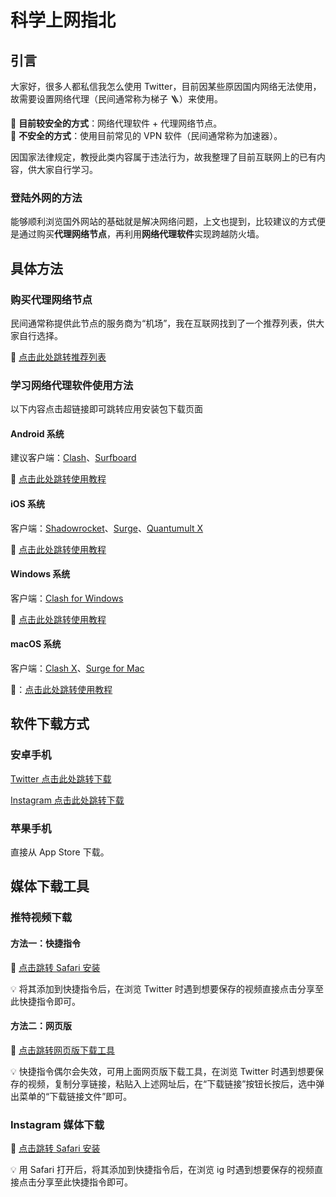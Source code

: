 # 科学上网指北


<!--more-->

## 引言

大家好，很多人都私信我怎么使用 Twitter，目前因某些原因国内网络无法使用，故需要设置网络代理（民间通常称为梯子 🪜）来使用。

🙆 **目前较安全的方式**：网络代理软件 + 代理网络节点。  
🙅 **不安全的方式**：使用目前常见的 VPN 软件（民间通常称为加速器）。

 因国家法律规定，教授此类内容属于违法行为，故我整理了目前互联网上的已有内容，供大家自行学习。

### 登陆外网的方法

能够顺利浏览国外网站的基础就是解决网络问题，上文也提到，比较建议的方式便是通过购买**代理网络节点**，再利用**网络代理软件**实现跨越防火墙。

## 具体方法

### 购买代理网络节点

民间通常称提供此节点的服务商为“机场”，我在互联网找到了一个推荐列表，供大家自行选择。

🔗 [点击此处跳转推荐列表](https://clashnode.xyz/famous-clash-nodes-providers/)

### 学习网络代理软件使用方法

以下内容点击超链接即可跳转应用安装包下载页面

#### Android 系统

建议客户端：[Clash](https://github.com/Kr328/ClashForAndroid)、[Surfboard](https://github.com/getsurfboard/surfboard/releases)

🔗 [点击此处跳转使用教程](https://docs.gtk.pw/contents/android.html)

#### iOS 系统

客户端：[Shadowrocket](https://apps.apple.com/us/app/shadowrocket/id932747118)、[Surge](https://apps.apple.com/us/app/surge-5/id1442620678)、[Quantumult X](https://apps.apple.com/us/app/quantumult-x/id1443988620)

🔗 [点击此处跳转使用教程](https://docs.gtk.pw/contents/ios.html)

#### Windows 系统

客户端：[Clash for Windows](https://github.com/Fndroid/clash_for_windows_pkg/releases)

🔗 [点击此处跳转使用教程](https://docs.gtk.pw/contents/windows.html)

#### macOS 系统

客户端：[Clash X](https://github.com/yichengchen/clashX)、[Surge for Mac](https://nssurge.com)

🔗：[点击此处跳转使用教程](https://docs.gtk.pw/contents/macos.html)

## 软件下载方式

### 安卓手机

[Twitter 点击此处跳转下载](https://www.apkmirror.com/?post_type=app_release&searchtype=apk&s=instag)    

[Instagram 点击此处跳转下载](https://www.apkmirror.com/?post_type=app_release&searchtype=apk&s=twitter)

### 苹果手机

直接从 App Store 下载。

## 媒体下载工具

### 推特视频下载

#### 方法一：快捷指令

🔧 [点击跳转 Safari 安装](https://www.icloud.com/shortcuts/8239cfb476784b44b2128b8c436e16b8)

💡 将其添加到快捷指令后，在浏览 Twitter 时遇到想要保存的视频直接点击分享至此快捷指令即可。  

#### 方法二：网页版

🔧 [点击跳转网页版下载工具](https://www.getmytweet.com/zh/%C2%A0)

💡 快捷指令偶尔会失效，可用上面网页版下载工具，在浏览 Twitter 时遇到想要保存的视频，复制分享链接，粘贴入上述网址后，在“下载链接”按钮长按后，选中弹出菜单的“下载链接文件”即可。

### Instagram 媒体下载

🔧 [点击跳转 Safari 安装](https://routinehub.co/shortcut/7823/)

💡 用 Safari 打开后，将其添加到快捷指令后，在浏览 ig 时遇到想要保存的视频直接点击分享至此快捷指令即可。

